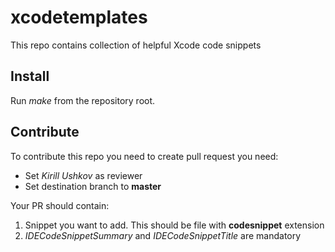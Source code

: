 # xcodetemplates
This repo contains collection of helpful Xcode code snippets

## Install
Run *make* from the repository root.


## Contribute
To contribute this repo you need to create pull request you need:

- Set *Kirill Ushkov* as reviewer
- Set destination branch to **master**

Your PR should contain:

1. Snippet you want to add. This should be file with **codesnippet** extension
1. *IDECodeSnippetSummary* and *IDECodeSnippetTitle* are mandatory

